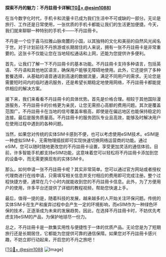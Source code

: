 **探索不丹的魅力：不丹註冊卡详解[[TG💪+ @esim1088](https://t.me/s/esim1088)]**

在当今数字化时代，手机卡和流量卡已成为我们生活中不可或缺的一部分。无论是旅行、工作还是日常使用，一张优质的手机卡都能让我们的生活更加便捷。今天，我们就来聊聊一种特别的手机卡——不丹註冊卡。

不丹是一个位于喜马拉雅山脉南麓的小国，以其独特的文化和美丽的自然风光闻名于世。对于计划前往不丹旅游或长期居住的人来说，拥有一张不丹註冊卡是非常重要的。这张卡不仅能让您在当地轻松通话和上网，还能为您提供许多便利。

首先，让我们了解一下不丹註冊卡的基本功能。不丹註冊卡支持多种语言，包括英语、不丹语和其他地区语言，确保用户能够无障碍地使用。此外，它还提供了多种套餐选择，从基础的语音通话到高速的数据流量，满足不同用户的需求。无论您是需要短时间内的临时通讯服务，还是希望长期稳定地使用网络，不丹註冊卡都能提供相应的解决方案。

接下来，我们来看看不丹註冊卡的具体优势。首先是价格合理。相较于其他国际漫游服务，不丹註冊卡的价格更为亲民，让您无需担心高额的费用问题。其次是覆盖范围广。不丹註冊卡在当地的信号覆盖率极高，即使是在偏远地区也能保持稳定的连接。最后是服务质量高。不丹註冊卡的服务团队专业且高效，能够及时解决用户在使用过程中遇到的各种问题。

当然，如果您对传统的实体SIM卡感到不便，也可以考虑使用eSIM技术。eSIM是一种虚拟SIM卡，无需物理插拔即可实现快速切换网络运营商的功能。通过eSIM，您可以随时随地更改您的不丹註冊卡设置，享受更加灵活的通信体验。目前，许多智能手机都支持eSIM功能，这意味着您可以轻松将不丹註冊卡添加到您的设备中，而无需更换现有的实体SIM卡。

那么，如何申请一张不丹註冊卡呢？其实非常简单。您可以通过官方网站或者授权代理商进行在线申请，只需填写相关信息并支付相应的费用即可完成注册。整个过程快捷方便，通常在几个小时内就能收到您的不丹註冊卡信息。此外，为了方便用户的使用，许多平台还提供了详细的教程视频，帮助您快速上手。

最后，值得一提的是，随着科技的发展，越来越多的人开始关注环保问题。传统的实体SIM卡在生产和废弃过程中会产生一定的环境影响，而eSIM作为一种绿色环保的技术，正逐渐成为未来的发展趋势。因此，在选择不丹註冊卡时，不妨优先考虑支持eSIM的产品，为保护地球尽一份力。

总之，不丹註冊卡是一款集实用性与便捷性于一体的优质产品。无论您是为了短期旅行还是长期居住，它都能为您提供可靠的通信保障。如果您对不丹註冊卡感兴趣，不妨立即行动起来，开启您的不丹之旅吧！

[[TG💪+ @esim1088](https://t.me/s/esim1088) ![Image](https://i.postimg.cc/4NQfJmqS/Snipaste-2025-05-13-00-14-12.png)]